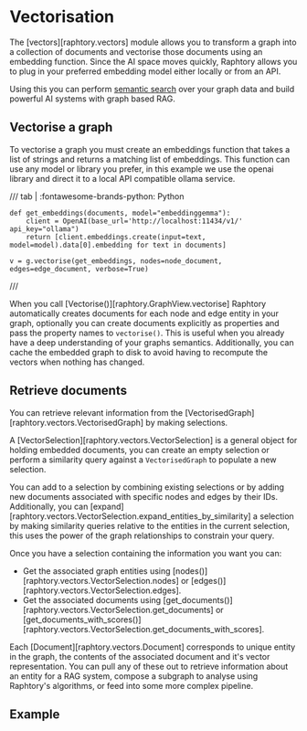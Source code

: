 # Vectorisation

The [vectors][raphtory.vectors] module allows you to transform a graph into a collection of documents and vectorise those documents using an embedding function. Since the AI space moves quickly, Raphtory allows you to plug in your preferred embedding model either locally or from an API.

Using this you can perform [semantic search](https://en.wikipedia.org/wiki/Semantic_search) over your graph data and build powerful AI systems with graph based RAG.

## Vectorise a graph

To vectorise a graph you must create an embeddings function that takes a list of strings and returns a matching list of embeddings. This function can use any model or library you prefer, in this example we use the openai library and direct it to a local API compatible ollama service.

/// tab | :fontawesome-brands-python: Python
```{.python notest}
def get_embeddings(documents, model="embeddinggemma"):
    client = OpenAI(base_url='http://localhost:11434/v1/' api_key="ollama")
    return [client.embeddings.create(input=text, model=model).data[0].embedding for text in documents]

v = g.vectorise(get_embeddings, nodes=node_document, edges=edge_document, verbose=True)
```
///

When you call [Vectorise()][raphtory.GraphView.vectorise] Raphtory automatically creates documents for each node and edge entity in your graph, optionally you can create documents explicitly as properties and pass the property names to `vectorise()`. This is useful when you already have a deep understanding of your graphs semantics. Additionally, you can cache the embedded graph to disk to avoid having to recompute the vectors when nothing has changed.

## Retrieve documents

You can retrieve relevant information from the [VectorisedGraph][raphtory.vectors.VectorisedGraph] by making selections.

A [VectorSelection][raphtory.vectors.VectorSelection] is a general object for holding embedded documents, you can create an empty selection or perform a similarity query against a `VectorisedGraph` to populate a new selection.

You can add to a selection by combining existing selections or by adding new documents associated with specific nodes and edges by their IDs. Additionally, you can [expand][raphtory.vectors.VectorSelection.expand_entities_by_similarity] a selection by making similarity queries relative to the entities in the current selection, this uses the power of the graph relationships to constrain your query.

Once you have a selection containing the information you want you can:

- Get the associated graph entities using [nodes()][raphtory.vectors.VectorSelection.nodes] or [edges()][raphtory.vectors.VectorSelection.edges].
- Get the associated documents using [get_documents()][raphtory.vectors.VectorSelection.get_documents] or [get_documents_with_scores()][raphtory.vectors.VectorSelection.get_documents_with_scores].

Each [Document][raphtory.vectors.Document] corresponds to unique entity in the graph, the contents of the associated document and it's vector representation. You can pull any of these out to retrieve information about an entity for a RAG system, compose a subgraph to analyse using Raphtory's algorithms, or feed into some more complex pipeline.

## Example

